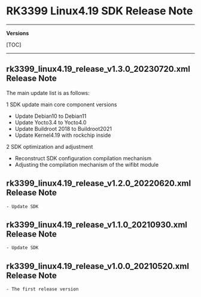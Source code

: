 # RK3399 Linux4.19 SDK Release Note

---

**Versions**

[TOC]

---
## rk3399_linux4.19_release_v1.3.0_20230720.xml Release Note

The main update list is as follows:

1 SDK update main core component versions

- Update Debian10 to Debian11
- Update Yocto3.4 to Yocto4.0
- Update Buildroot 2018 to Buildroot2021
- Update Kernel4.19 with rockchip inside

2 SDK optimization and adjustment

- Reconstruct SDK configuration compilation mechanism
- Adjusting the compilation mechanism of the wifibt module

## rk3399_linux4.19_release_v1.2.0_20220620.xml Release Note

```
- Update SDK
```

## rk3399_linux4.19_release_v1.1.0_20210930.xml Release Note

```
- Update SDK
```

## rk3399_linux4.19_release_v1.0.0_20210520.xml Release Note

```
- The first release version
```
